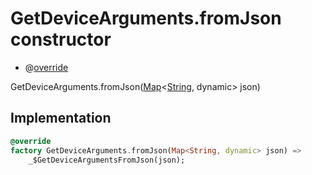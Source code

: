 


# GetDeviceArguments.fromJson constructor






- @[override](https://api.dart.dev/stable/2.12.3/dart-core/override-constant.html)

GetDeviceArguments.fromJson([Map](https://api.dart.dev/stable/2.12.3/dart-core/Map-class.html)&lt;[String](https://api.dart.dev/stable/2.12.3/dart-core/String-class.html), dynamic> json)





## Implementation

```dart
@override
factory GetDeviceArguments.fromJson(Map<String, dynamic> json) =>
    _$GetDeviceArgumentsFromJson(json);
```







